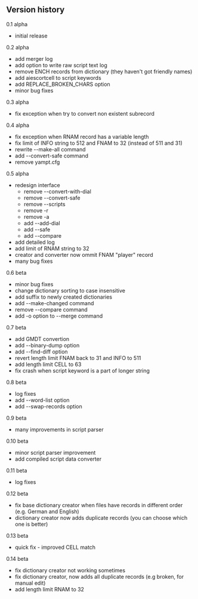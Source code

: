 ## Version history

0.1 alpha
- initial release

0.2 alpha
- add merger log
- add option to write raw script text log
- remove ENCH records from dictionary (they haven't got friendly names)
- add aiescortcell to script keywords
- add REPLACE_BROKEN_CHARS option
- minor bug fixes

0.3 alpha
- fix exception when try to convert non existent subrecord

0.4 alpha
- fix exception when RNAM record has a variable length
- fix limit of INFO string to 512 and FNAM to 32 (instead of 511 and 31)
- rewrite --make-all command
- add --convert-safe command
- remove yampt.cfg

0.5 alpha
- redesign interface
	- remove --convert-with-dial
	- remove --convert-safe
	- remove --scripts
	- remove -r
	- remove -a
	- add --add-dial
	- add --safe
	- add --compare
- add detailed log
- add limit of RNAM string to 32
- creator and converter now ommit FNAM "player" record
- many bug fixes

0.6 beta
- minor bug fixes
- change dictionary sorting to case insensitive
- add suffix to newly created dictionaries
- add --make-changed command
- remove --compare command
- add -o option to --merge command

0.7 beta
- add GMDT convertion
- add --binary-dump option
- add --find-diff option
- revert length limit FNAM back to 31 and INFO to 511
- add length limit CELL to 63
- fix crash when script keyword is a part of longer string

0.8 beta
- log fixes
- add --word-list option
- add --swap-records option

0.9 beta
- many improvements in script parser

0.10 beta
- minor script parser improvement
- add compiled script data converter

0.11 beta
- log fixes

0.12 beta
- fix base dictionary creator when files have records in different order (e.g. German and English)
- dictionary creator now adds duplicate records (you can choose which one is better)

0.13 beta
- quick fix - improved CELL match

0.14 beta
- fix dictionary creator not working sometimes
- fix dictionary creator, now adds all duplicate records (e.g broken, for manual edit)
- add length limit RNAM to 32
